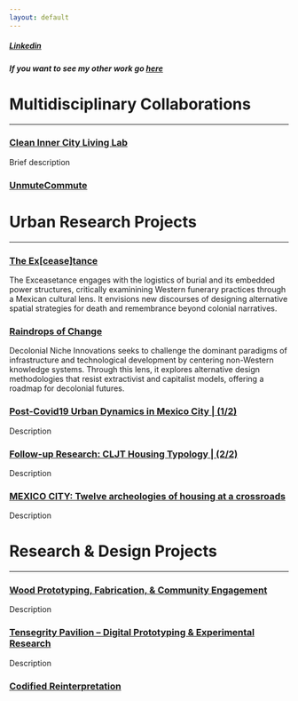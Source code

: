 ```yaml
---
layout: default
---
```

##### [Linkedin](https://www.linkedin.com/in/juan-jose-corona/)
##### If you want to see my other work go [here](https://www.instagram.com/jjclucio)


# **Multidisciplinary Collaborations**
---

### [Clean Inner City Living Lab](page-1.md)

Brief description

### [UnmuteCommute](page6.md)


# **Urban Research Projects** 
---
### [The Ex[cease]tance](page2.md)

The Exceasetance engages with the logistics of burial and its embedded power structures, critically examinining Western funerary practices through a Mexican cultural lens.
It envisions new discourses of designing alternative spatial strategies for death and remembrance beyond colonial narratives.

### [Raindrops of Change](page3.md)

Decolonial Niche Innovations seeks to challenge the dominant paradigms of infrastructure and technological development by centering non-Western knowledge systems.
Through this lens, it explores alternative design methodologies that resist extractivist and capitalist models, offering a roadmap for decolonial futures.

### [Post-Covid19 Urban Dynamics in Mexico City | (1/2)](page4.md)

Description

### [Follow-up Research: CLJT Housing Typology | (2/2)](page5.md)

Description

### [MEXICO CITY: Twelve archeologies of housing at a crossroads](page7.md)

Description


# **Research & Design Projects** 
---

### [Wood Prototyping, Fabrication, & Community Engagement](page8.md)

Description

### [Tensegrity Pavilion – Digital Prototyping & Experimental Research](page9.md)

Description

### [Codified Reinterpretation](page10.md)

